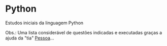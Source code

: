 # Python
 Estudos iniciais da linguagem Python


Obs.: Uma lista considerável de questões indicadas e executadas graças a ajuda da "tia" <a href="http://lattes.cnpq.br/5386100283791045" target="_blank">Pessoa</a>...
